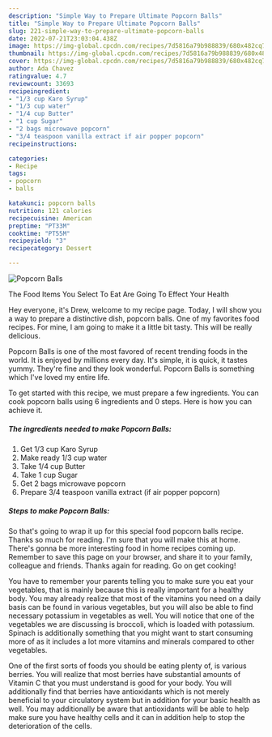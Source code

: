 ```yaml
---
description: "Simple Way to Prepare Ultimate Popcorn Balls"
title: "Simple Way to Prepare Ultimate Popcorn Balls"
slug: 221-simple-way-to-prepare-ultimate-popcorn-balls
date: 2022-07-21T23:03:04.438Z
image: https://img-global.cpcdn.com/recipes/7d5816a79b988839/680x482cq70/popcorn-balls-recipe-main-photo.jpg
thumbnail: https://img-global.cpcdn.com/recipes/7d5816a79b988839/680x482cq70/popcorn-balls-recipe-main-photo.jpg
cover: https://img-global.cpcdn.com/recipes/7d5816a79b988839/680x482cq70/popcorn-balls-recipe-main-photo.jpg
author: Ada Chavez
ratingvalue: 4.7
reviewcount: 33693
recipeingredient:
- "1/3 cup Karo Syrup"
- "1/3 cup water"
- "1/4 cup Butter"
- "1 cup Sugar"
- "2 bags microwave popcorn"
- "3/4 teaspoon vanilla extract if air popper popcorn"
recipeinstructions:

categories:
- Recipe
tags:
- popcorn
- balls

katakunci: popcorn balls 
nutrition: 121 calories
recipecuisine: American
preptime: "PT33M"
cooktime: "PT55M"
recipeyield: "3"
recipecategory: Dessert

---
```



![Popcorn Balls](https://img-global.cpcdn.com/recipes/7d5816a79b988839/680x482cq70/popcorn-balls-recipe-main-photo.jpg)

The Food Items You Select To Eat Are Going To Effect Your Health

Hey everyone, it's Drew, welcome to my recipe page. Today, I will show you a way to prepare a distinctive dish, popcorn balls. One of my favorites food recipes. For mine, I am going to make it a little bit tasty. This will be really delicious.

Popcorn Balls is one of the most favored of recent trending foods in the world. It is enjoyed by millions every day. It's simple, it is quick, it tastes yummy. They're fine and they look wonderful. Popcorn Balls is something which I've loved my entire life.




To get started with this recipe, we must prepare a few ingredients. You can cook popcorn balls using 6 ingredients and 0 steps. Here is how you can achieve it.

<!--inarticleads1-->

##### The ingredients needed to make Popcorn Balls:

1. Get 1/3 cup Karo Syrup
1. Make ready 1/3 cup water
1. Take 1/4 cup Butter
1. Take 1 cup Sugar
1. Get 2 bags microwave popcorn
1. Prepare 3/4 teaspoon vanilla extract (if air popper popcorn)




<!--inarticleads2-->

##### Steps to make Popcorn Balls:





So that's going to wrap it up for this special food popcorn balls recipe. Thanks so much for reading. I'm sure that you will make this at home. There's gonna be more interesting food in home recipes coming up. Remember to save this page on your browser, and share it to your family, colleague and friends. Thanks again for reading. Go on get cooking!

You have to remember your parents telling you to make sure you eat your vegetables, that is mainly because this is really important for a healthy body. You may already realize that most of the vitamins you need on a daily basis can be found in various vegetables, but you will also be able to find necessary potassium in vegetables as well. You will notice that one of the vegetables we are discussing is broccoli, which is loaded with potassium. Spinach is additionally something that you might want to start consuming more of as it includes a lot more vitamins and minerals compared to other vegetables.

One of the first sorts of foods you should be eating plenty of, is various berries. You will realize that most berries have substantial amounts of Vitamin C that you must understand is good for your body. You will additionally find that berries have antioxidants which is not merely beneficial to your circulatory system but in addition for your basic health as well. You may additionally be aware that antioxidants will be able to help make sure you have healthy cells and it can in addition help to stop the deterioration of the cells.
